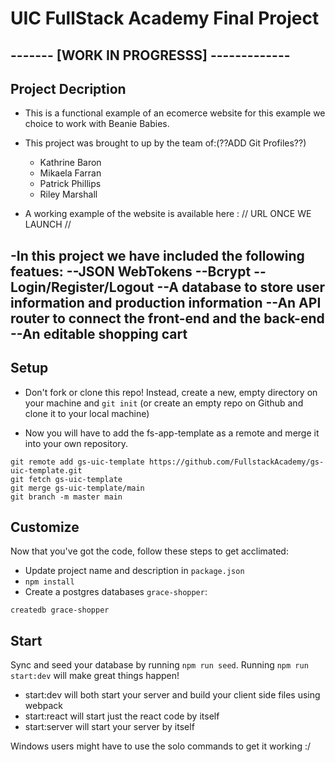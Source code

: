 # UIC FullStack Academy Final Project

## ------- [WORK IN PROGRESSS] -------------

## Project Decription
- This is a functional example of an ecomerce website for this example we choice to work with Beanie Babies.
   
- This project was brought to up by the team of:(??ADD Git Profiles??)
    - Kathrine Baron 
    - Mikaela Farran 
    - Patrick Phillips 
    - Riley Marshall

- A working example of the website is available here : // URL ONCE WE LAUNCH //

-In this project we have included the following featues:
--JSON WebTokens
--Bcrypt
--Login/Register/Logout
--A database to store user information and production information
--An API router to connect the front-end and the back-end 
--An editable shopping cart
--
## Setup



- Don't fork or clone this repo! Instead, create a new, empty
  directory on your machine and `git init` (or create an empty repo on
  Github and clone it to your local machine)

- Now you will have to add the fs-app-template as a remote and merge it into your own repository.

```
git remote add gs-uic-template https://github.com/FullstackAcademy/gs-uic-template.git
git fetch gs-uic-template
git merge gs-uic-template/main
git branch -m master main
```

## Customize

Now that you've got the code, follow these steps to get acclimated:

- Update project name and description in `package.json`
- `npm install`
- Create a postgres databases `grace-shopper`:

```
createdb grace-shopper
```

## Start

Sync and seed your database by running `npm run seed`. Running `npm run start:dev` will make great things happen!

- start:dev will both start your server and build your client side files using webpack
- start:react will start just the react code by itself
- start:server will start your server by itself

Windows users might have to use the solo commands to get it working :/
